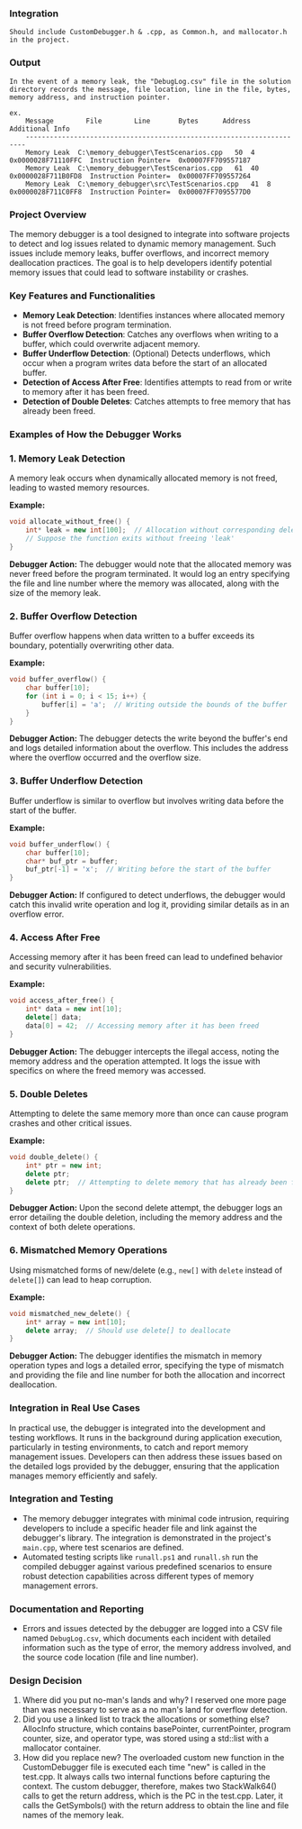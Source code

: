 ### Integration  
    Should include CustomDebugger.h & .cpp, as Common.h, and mallocator.h in the project.

### Output  
    In the event of a memory leak, the "DebugLog.csv" file in the solution directory records the message, file location, line in the file, bytes, memory address, and instruction pointer.
    
    ex. 
        Message	       File	       Line       Bytes      Address     Additional Info
        ----------------------------------------------------------------------
        Memory Leak	 C:\memory_debugger\TestScenarios.cpp 	50	4	 0x0000028F71110FFC	 Instruction Pointer=  0x00007FF709557187
        Memory Leak	 C:\memory_debugger\TestScenarios.cpp 	61	40	 0x0000028F711B0FD8	 Instruction Pointer=  0x00007FF709557264
        Memory Leak	 C:\memory_debugger\src\TestScenarios.cpp 	41	8	 0x0000028F711C0FF8	 Instruction Pointer=  0x00007FF7095577D0

### Project Overview
The memory debugger is a tool designed to integrate into software projects to detect and log issues related to dynamic memory management. Such issues include memory leaks, buffer overflows, and incorrect memory deallocation practices. The goal is to help developers identify potential memory issues that could lead to software instability or crashes.

### Key Features and Functionalities
- **Memory Leak Detection**: Identifies instances where allocated memory is not freed before program termination.
- **Buffer Overflow Detection**: Catches any overflows when writing to a buffer, which could overwrite adjacent memory.
- **Buffer Underflow Detection**: (Optional) Detects underflows, which occur when a program writes data before the start of an allocated buffer.
- **Detection of Access After Free**: Identifies attempts to read from or write to memory after it has been freed.
- **Detection of Double Deletes**: Catches attempts to free memory that has already been freed.

### Examples of How the Debugger Works

### 1. Memory Leak Detection
A memory leak occurs when dynamically allocated memory is not freed, leading to wasted memory resources.

**Example:**
```cpp
void allocate_without_free() {
    int* leak = new int[100];  // Allocation without corresponding delete
    // Suppose the function exits without freeing 'leak'
}
```
**Debugger Action:**
The debugger would note that the allocated memory was never freed before the program terminated. It would log an entry specifying the file and line number where the memory was allocated, along with the size of the memory leak.

### 2. Buffer Overflow Detection
Buffer overflow happens when data written to a buffer exceeds its boundary, potentially overwriting other data.

**Example:**
```cpp
void buffer_overflow() {
    char buffer[10];
    for (int i = 0; i < 15; i++) {
        buffer[i] = 'a';  // Writing outside the bounds of the buffer
    }
}
```
**Debugger Action:**
The debugger detects the write beyond the buffer's end and logs detailed information about the overflow. This includes the address where the overflow occurred and the overflow size.

### 3. Buffer Underflow Detection
Buffer underflow is similar to overflow but involves writing data before the start of the buffer.

**Example:**
```cpp
void buffer_underflow() {
    char buffer[10];
    char* buf_ptr = buffer;
    buf_ptr[-1] = 'x';  // Writing before the start of the buffer
}
```
**Debugger Action:**
If configured to detect underflows, the debugger would catch this invalid write operation and log it, providing similar details as in an overflow error.

### 4. Access After Free
Accessing memory after it has been freed can lead to undefined behavior and security vulnerabilities.

**Example:**
```cpp
void access_after_free() {
    int* data = new int[10];
    delete[] data;
    data[0] = 42;  // Accessing memory after it has been freed
}
```
**Debugger Action:**
The debugger intercepts the illegal access, noting the memory address and the operation attempted. It logs the issue with specifics on where the freed memory was accessed.

### 5. Double Deletes
Attempting to delete the same memory more than once can cause program crashes and other critical issues.

**Example:**
```cpp
void double_delete() {
    int* ptr = new int;
    delete ptr;
    delete ptr;  // Attempting to delete memory that has already been freed
}
```
**Debugger Action:**
Upon the second delete attempt, the debugger logs an error detailing the double deletion, including the memory address and the context of both delete operations.

### 6. Mismatched Memory Operations
Using mismatched forms of new/delete (e.g., `new[]` with `delete` instead of `delete[]`) can lead to heap corruption.

**Example:**
```cpp
void mismatched_new_delete() {
    int* array = new int[10];
    delete array;  // Should use delete[] to deallocate
}
```
**Debugger Action:**
The debugger identifies the mismatch in memory operation types and logs a detailed error, specifying the type of mismatch and providing the file and line number for both the allocation and incorrect deallocation.

### Integration in Real Use Cases
In practical use, the debugger is integrated into the development and testing workflows. It runs in the background during application execution, particularly in testing environments, to catch and report memory management issues. Developers can then address these issues based on the detailed logs provided by the debugger, ensuring that the application manages memory efficiently and safely.

### Integration and Testing
- The memory debugger integrates with minimal code intrusion, requiring developers to include a specific header file and link against the debugger's library. The integration is demonstrated in the project's `main.cpp`, where test scenarios are defined.
- Automated testing scripts like `runall.ps1` and `runall.sh` run the compiled debugger against various predefined scenarios to ensure robust detection capabilities across different types of memory management errors.

### Documentation and Reporting
- Errors and issues detected by the debugger are logged into a CSV file named `DebugLog.csv`, which documents each incident with detailed information such as the type of error, the memory address involved, and the source code location (file and line number).

### Design Decision
1. Where did you put no-man's lands and why?
    I reserved one more page than was necessary to serve as a no man's land for overflow detection.
2. Did you use a linked list to track the allocations or something else?
    AllocInfo structure, which contains basePointer, currentPointer, program counter, size, and operator type, was stored using a std::list with a mallocator container.
3. How did you replace new? 
    The overloaded custom new function in the CustomDebugger file is executed each time "new" is called in the test.cpp. It always calls two internal functions before capturing the context. The custom debugger, therefore, makes two StackWalk64() calls to get the return address, which is the PC in the test.cpp. Later, it calls the GetSymbols() with the return address to obtain the line and file names of the memory leak.   